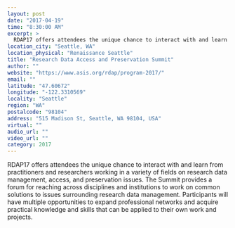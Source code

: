 ```yaml
---
layout: post
date: "2017-04-19"
time: "8:30:00 AM"
excerpt: >
  RDAP17 offers attendees the unique chance to interact with and learn from practitioners and researchers working in a variety of fields on ...
location_city: "Seattle, WA"
location_physical: "Renaissance Seattle"
title: "Research Data Access and Preservation Summit"
author: ""
website: "https://www.asis.org/rdap/program-2017/"
email: ""
latitude: "47.60672"
longitude: "-122.3310569"
locality: "Seattle"
region: "WA"
postalcode: "98104"
address: "515 Madison St, Seattle, WA 98104, USA"
virtual: ""
audio_url: ""
video_url: ""
category: 2017
---
```


RDAP17 offers attendees the unique chance to interact with and learn from practitioners and researchers working in a variety of fields on research data management, access, and preservation issues. The Summit provides a forum for reaching across disciplines and institutions to work on common solutions to issues surrounding research data management. Participants will have multiple opportunities to expand professional networks and acquire practical knowledge and skills that can be applied to their own work and projects.
